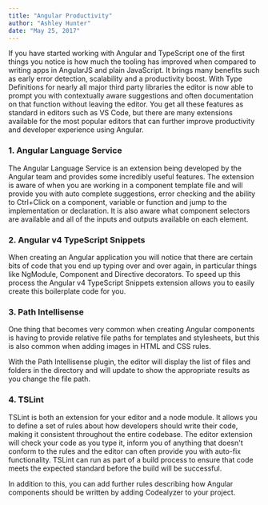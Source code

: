 ```yaml
---
title: "Angular Productivity"
author: "Ashley Hunter"
date: "May 25, 2017"
---
```

If you have started working with Angular and TypeScript one of the first things you notice is how much the tooling has improved when compared to writing apps in AngularJS and plain JavaScript. It brings many benefits such as early error detection, scalability and a productivity boost. With Type Definitions for nearly all major third party libraries the editor is now able to prompt you with contextually aware suggestions and often documentation on that function without leaving the editor. You get all these features as standard in editors such as VS Code, but there are many extensions available for the most popular editors that can further improve productivity and developer experience using Angular.

### 1. Angular Language Service

The Angular Language Service is an extension being developed by the Angular team and provides some incredibly useful features. The extension is aware of when you are working in a component template file and will provide you with auto complete suggestions, error checking and the ability to Ctrl+Click on a component, variable or function and jump to the implementation or declaration. It is also aware what component selectors are available and all of the inputs and outputs available on each element.

### 2. Angular v4 TypeScript Snippets

When creating an Angular application you will notice that there are certain bits of code that you end up typing over and over again, in particular things like NgModule, Component and Directive decorators. To speed up this process the Angular v4 TypeScript Snippets extension allows you to easily create this boilerplate code for you.

### 3. Path Intellisense

One thing that becomes very common when creating Angular components is having to provide relative file paths for templates and stylesheets, but this is also common when adding images in HTML and CSS rules.

With the Path Intellisense plugin, the editor will display the list of files and folders in the directory and will update to show the appropriate results as you change the file path.

### 4. TSLint

TSLint is both an extension for your editor and a node module. It allows you to define a set of rules about how developers should write their code, making it consistent throughout the entire codebase. The editor extension will check your code as you type it, inform you of anything that doesn't conform to the rules and the editor can often provide you with auto-fix functionality. TSLint can run as part of a build process to ensure that code meets the expected standard before the build will be successful.

In addition to this, you can add further rules describing how Angular components should be written by adding Codealyzer to your project.
